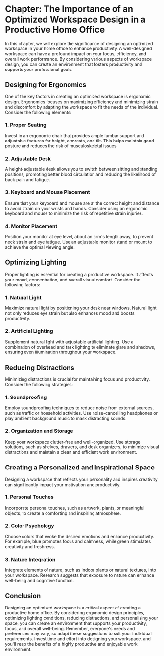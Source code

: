 Chapter: The Importance of an Optimized Workspace Design in a Productive Home Office
====================================================================================

In this chapter, we will explore the significance of designing an optimized workspace in your home office to enhance productivity. A well-designed workspace can have a profound impact on your focus, efficiency, and overall work performance. By considering various aspects of workspace design, you can create an environment that fosters productivity and supports your professional goals.

**Designing for Ergonomics**
----------------------------

One of the key factors in creating an optimized workspace is ergonomic design. Ergonomics focuses on maximizing efficiency and minimizing strain and discomfort by adapting the workspace to fit the needs of the individual. Consider the following elements:

### **1. Proper Seating**

Invest in an ergonomic chair that provides ample lumbar support and adjustable features for height, armrests, and tilt. This helps maintain good posture and reduces the risk of musculoskeletal issues.

### **2. Adjustable Desk**

A height-adjustable desk allows you to switch between sitting and standing positions, promoting better blood circulation and reducing the likelihood of back pain and fatigue.

### **3. Keyboard and Mouse Placement**

Ensure that your keyboard and mouse are at the correct height and distance to avoid strain on your wrists and hands. Consider using an ergonomic keyboard and mouse to minimize the risk of repetitive strain injuries.

### **4. Monitor Placement**

Position your monitor at eye level, about an arm's length away, to prevent neck strain and eye fatigue. Use an adjustable monitor stand or mount to achieve the optimal viewing angle.

**Optimizing Lighting**
-----------------------

Proper lighting is essential for creating a productive workspace. It affects your mood, concentration, and overall visual comfort. Consider the following factors:

### **1. Natural Light**

Maximize natural light by positioning your desk near windows. Natural light not only reduces eye strain but also enhances mood and boosts productivity.

### **2. Artificial Lighting**

Supplement natural light with adjustable artificial lighting. Use a combination of overhead and task lighting to eliminate glare and shadows, ensuring even illumination throughout your workspace.

**Reducing Distractions**
-------------------------

Minimizing distractions is crucial for maintaining focus and productivity. Consider the following strategies:

### **1. Soundproofing**

Employ soundproofing techniques to reduce noise from external sources, such as traffic or household activities. Use noise-cancelling headphones or play ambient background music to mask distracting sounds.

### **2. Organization and Storage**

Keep your workspace clutter-free and well-organized. Use storage solutions, such as shelves, drawers, and desk organizers, to minimize visual distractions and maintain a clean and efficient work environment.

**Creating a Personalized and Inspirational Space**
---------------------------------------------------

Designing a workspace that reflects your personality and inspires creativity can significantly impact your motivation and productivity.

### **1. Personal Touches**

Incorporate personal touches, such as artwork, plants, or meaningful objects, to create a comforting and inspiring atmosphere.

### **2. Color Psychology**

Choose colors that evoke the desired emotions and enhance productivity. For example, blue promotes focus and calmness, while green stimulates creativity and freshness.

### **3. Nature Integration**

Integrate elements of nature, such as indoor plants or natural textures, into your workspace. Research suggests that exposure to nature can enhance well-being and cognitive function.

**Conclusion**
--------------

Designing an optimized workspace is a critical aspect of creating a productive home office. By considering ergonomic design principles, optimizing lighting conditions, reducing distractions, and personalizing your space, you can create an environment that supports your productivity, focus, and overall well-being. Remember, everyone's needs and preferences may vary, so adapt these suggestions to suit your individual requirements. Invest time and effort into designing your workspace, and you'll reap the benefits of a highly productive and enjoyable work environment.

